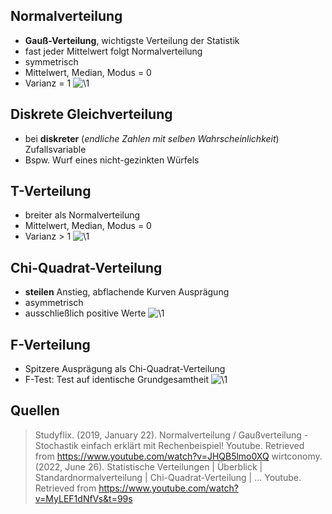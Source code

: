 ## Normalverteilung
- **Gauß-Verteilung**, wichtigste Verteilung der Statistik
- fast jeder Mittelwert folgt Normalverteilung
- symmetrisch
- Mittelwert, Median, Modus = 0
- Varianz = 1
![\1](attachments/\1)

## Diskrete Gleichverteilung
- bei **diskreter** (*endliche Zahlen mit selben Wahrscheinlichkeit*) Zufallsvariable
- Bspw. Wurf eines nicht-gezinkten Würfels

## T-Verteilung
- breiter als Normalverteilung
- Mittelwert, Median, Modus = 0
- Varianz > 1
![\1](attachments/\1)

## Chi-Quadrat-Verteilung
- **steilen** Anstieg, abflachende Kurven Ausprägung
- asymmetrisch
- ausschließlich positive Werte
![\1](attachments/\1)

## F-Verteilung
- Spitzere Ausprägung als Chi-Quadrat-Verteilung
- F-Test: Test auf identische Grundgesamtheit
![\1](attachments/\1)

## Quellen

> Studyflix. (2019, January 22). Normalverteilung / Gaußverteilung - Stochastik einfach erklärt mit Rechenbeispiel! Youtube. Retrieved from https://www.youtube.com/watch?v=JHQB5lmo0XQ
> wirtconomy. (2022, June 26). Statistische Verteilungen | Überblick | Standardnormalverteilung | Chi-Quadrat-Verteilung | ... Youtube. Retrieved from https://www.youtube.com/watch?v=MyLEF1dNfVs&t=99s
